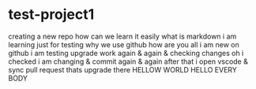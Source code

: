 # test-project1
creating a new repo
how can we learn it
easily 
what is markdown
i am learning 
just for testing
why we use github
how are you all 
i am new on github
i am testing upgrade work 
again & again
& checking changes
oh i checked 
i am changing & commit again & again
after that i open vscode
& sync pull request
thats upgrade there
HELLOW WORLD
HELLO EVERY BODY





